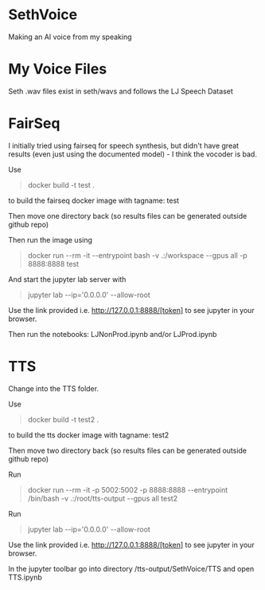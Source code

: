 # SethVoice
Making an AI voice from my speaking

# My Voice Files
Seth .wav files exist in seth/wavs and follows the LJ Speech Dataset

# FairSeq

I initially tried using fairseq for speech synthesis, but didn't have great results (even just using the documented model) - I think the vocoder is bad. 

Use 

> docker build -t test .

to build the fairseq docker image with tagname: test

Then move one directory back (so results files can be generated outside github repo)

Then run the image using

> docker run --rm -it --entrypoint bash -v .:/workspace --gpus all -p 8888:8888 test

And start the jupyter lab server with

> jupyter lab --ip='0.0.0.0' --allow-root

Use the link provided i.e. http://127.0.0.1:8888/[token] to see jupyter in your browser.

Then run the notebooks: LJNonProd.ipynb and/or LJProd.ipynb

# TTS

Change into the TTS folder.

Use

> docker build -t test2 .

to build the tts docker image with tagname: test2

Then move two directory back (so results files can be generated outside github repo)

Run

> docker run --rm -it -p 5002:5002 -p 8888:8888 --entrypoint /bin/bash -v .:/root/tts-output --gpus all test2

Run

> jupyter lab --ip='0.0.0.0' --allow-root

Use the link provided i.e. http://127.0.0.1:8888/[token] to see jupyter in your browser.

In the jupyter toolbar go into directory /tts-output/SethVoice/TTS and open TTS.ipynb